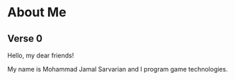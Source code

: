 
# About Me

## Verse 0

Hello, my dear friends!

My name is Mohammad Jamal Sarvarian
and I program game technologies.


